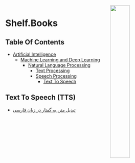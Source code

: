 <img src="https://github.com/IKJ1992/Shelf/blob/master/images/logo.PNG" width="35%" height="35%" align="right" />

# Shelf.Books

## Table Of Contents
- [Artificial Intelligence]()
  - [Machine Learning and Deep Learning]()
    - [Natural Language Processing]()
      - [Text Processing]()
      - [Speech Processing]()
        - [Text To Speech](#text-to-speech-tts)
      
    
## Text To Speech (TTS)
- [تبدیل متن به گفتار در زبان فارسی](../resources/%D8%AA%D8%A8%D8%AF%DB%8C%D9%84%20%D9%85%D8%AA%D9%86%20%D8%A8%D9%87%20%DA%AF%D9%81%D8%AA%D8%A7%D8%B1%20%D8%AF%D8%B1%20%D8%B2%D8%A8%D8%A7%D9%86%20%D9%81%D8%A7%D8%B1%D8%B3%DB%8C.pdf)
